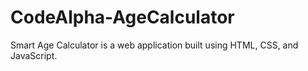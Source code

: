 # CodeAlpha-AgeCalculator
Smart Age Calculator is a web application built using HTML, CSS, and JavaScript.
